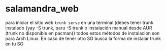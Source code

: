 # salamandra_web

para iniciar el sitio web `trunk serve` en una terminal (debes tener trunk instalado {yay -S trunk, paru -S trunk o instalación manual desde AUR
(trunk no disponible en pacman)} todos estos métodos de instalación son para Arch Linux. 
En caso de tener otro SO busca la forma de instalar trunk en tu SO
